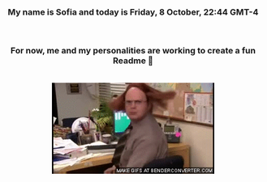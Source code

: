 


<div align="center">
<h3 >My name is Sofia and today is Friday, 8 October, 22:44 GMT-4</h3><br>
<h3 >For now, me and my personalities are working to create a fun Readme 👋
</h3><br>
<img src='img/dwight.gif' alt='working...'/>
</div>
